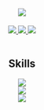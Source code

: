 <h1 align="center">
    <img src="https://readme-typing-svg.herokuapp.com/?font=Outfit&color=000000&size=35&center=true&vCenter=true&width=500&height=70&duration=2000&lines=Hi!+👋;+I'm+Elisabeth+Fung!;" />
</h1>
<div align="center"> 
  <a href="mailto:elisabeth_fung@mymail.sutd.edu.sg">
    <img src="https://img.shields.io/badge/Microsoft_Outlook-0078D4?style=for-the-badge&logo=microsoft-outlook&logoColor=white" />
  </a>
  <a href="https://www.linkedin.com/in/elisabeth-fung/" target="_blank">
    <img src="https://img.shields.io/badge/LinkedIn-0077B5?style=for-the-badge&logo=linkedin&logoColor=white" target="_blank" />
  </a>
  <a href="https://elisabethfjw.vercel.app/" target="_blank">
     <img src="https://img.shields.io/badge/Portfolio-FF5722?style=for-the-badge&logo=todoist&logoColor=white" target="_blank" /> 
  </a>
</div>
<br/>
<h2 align="center">Skills</h2>
<div align="center">
    <img src="https://skillicons.dev/icons?i=html,css,mui,figma,github,git&theme=light" />
    <br>
    <img src="https://skillicons.dev/icons?i=python,javascript,react,vite,nodejs,nextjs&theme=light" />
    <br>
    <img src="https://skillicons.dev/icons?i=java,flask,express,firebase,mongodb,postgres&theme=light" />
    <br>  
</div>










